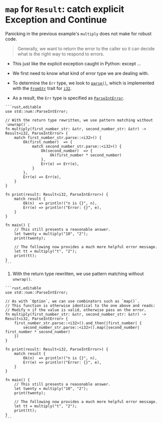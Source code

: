 # `map` for `Result`: catch explicit Exception and Continue

Panicking in the previous example's `multiply` does not make for robust code.

> Generally, we want to return the error to the caller so it can decide what is
> the right way to respond to errors.

- This just like the explicit exception caught in Python: except <Specific Exception> ...

- We first need to know what kind of error type we are dealing with.
- To determine the `Err` type, we look to [`parse()`][parse], which is implemented with the
  [`FromStr`][from_str] trait for [`i32`][i32].
- As a result, the `Err` type is specified as [`ParseIntError`][parse_int_error].

~~~admonish tip title="In the example below, the straightforward *match* statement leads to code that is overall more cumbersome." collapsible=true
```rust,editable
use std::num::ParseIntError;

// With the return type rewritten, we use pattern matching without `unwrap()`.
fn multiply(first_number_str: &str, second_number_str: &str) -> Result<i32, ParseIntError> {
    match first_number_str.parse::<i32>() {
        Ok(first_number)  => {
            match second_number_str.parse::<i32>() {
                Ok(second_number)  => {
                    Ok(first_number * second_number)
                },
                Err(e) => Err(e),
            }
        },
        Err(e) => Err(e),
    }
}

fn print(result: Result<i32, ParseIntError>) {
    match result {
        Ok(n)  => println!("n is {}", n),
        Err(e) => println!("Error: {}", e),
    }
}

fn main() {
    // This still presents a reasonable answer.
    let twenty = multiply("10", "2");
    print(twenty);

    // The following now provides a much more helpful error message.
    let tt = multiply("t", "2");
    print(tt);
}
```
~~~

1. With the return type rewritten, we use pattern matching without `unwrap()`.

~~~admonish tip title="Luckily, *Option*'s *map*, *and_then*, and many other combinators are also implemented for *Result*. [*Result*][result] contains a complete listing." collapsible=true
```rust,editable
use std::num::ParseIntError;

// As with `Option`, we can use combinators such as `map()`.
// This function is otherwise identical to the one above and reads:
// Modify n if the value is valid, otherwise pass on the error.
fn multiply(first_number_str: &str, second_number_str: &str) -> Result<i32, ParseIntError> {
    first_number_str.parse::<i32>().and_then(|first_number| {
        second_number_str.parse::<i32>().map(|second_number| first_number * second_number)
    })
}

fn print(result: Result<i32, ParseIntError>) {
    match result {
        Ok(n)  => println!("n is {}", n),
        Err(e) => println!("Error: {}", e),
    }
}

fn main() {
    // This still presents a reasonable answer.
    let twenty = multiply("10", "2");
    print(twenty);

    // The following now provides a much more helpful error message.
    let tt = multiply("t", "2");
    print(tt);
}
```
~~~

[parse]: https://doc.rust-lang.org/std/primitive.str.html#method.parse

[from_str]: https://doc.rust-lang.org/std/str/trait.FromStr.html

[i32]: https://doc.rust-lang.org/std/primitive.i32.html

[parse_int_error]: https://doc.rust-lang.org/std/num/struct.ParseIntError.html

[result]: https://doc.rust-lang.org/std/result/enum.Result.html
